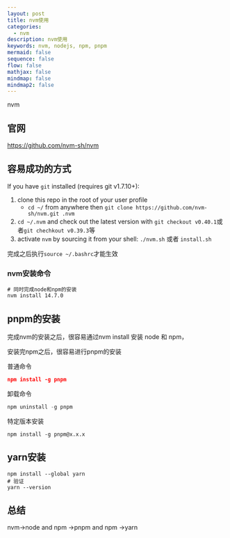 ```yaml
---
layout: post
title: nvm使用
categories:
  - nvm
description: nvm使用
keywords: nvm, nodejs, npm, pnpm
mermaid: false
sequence: false
flow: false
mathjax: false
mindmap: false
mindmap2: false
---
```

nvm

## 官网
https://github.com/nvm-sh/nvm
## 容易成功的方式

If you have `git` installed (requires git v1.7.10+):

1. clone this repo in the root of your user profile
    - `cd ~/` from anywhere then `git clone https://github.com/nvm-sh/nvm.git .nvm`
2. `cd ~/.nvm` and check out the latest version with `git checkout v0.40.1`或者`git chechkout v0.39.3`等
3. activate `nvm` by sourcing it from your shell: `./nvm.sh`  或者 `install.sh`

完成之后执行`source ~/.bashrc`才能生效

### nvm安装命令

```shell
# 同时完成node和npm的安装
nvm install 14.7.0
```

## pnpm的安装

完成nvm的安装之后，很容易通过nvm install 安装 node 和 npm， 

安装完npm之后，很容易进行pnpm的安装

普通命令
```json
npm install -g pnpm
```

卸载命令
```python
npm uninstall -g pnpm
```

特定版本安装
```shell
npm install -g pnpm@x.x.x
```

## yarn安装

```shell
npm install --global yarn
# 验证
yarn --version
```
## 总结

nvm->node and npm ->pnpm  and npm ->yarn